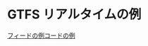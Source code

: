 # GTFS リアルタイムの例

<div class="landing-page">
   <a class="button" href="../feed-examples">フィードの例コードの</a><a class="button" href="../code-examples">例</a>
</div>
